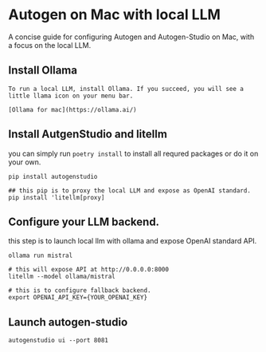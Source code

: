 # Autogen on Mac with local LLM

A concise guide for configuring Autogen and Autogen-Studio on Mac, with a focus on the local LLM.

## Install Ollama

```
To run a local LLM, install Ollama. If you succeed, you will see a little llama icon on your menu bar.

[Ollama for mac](https://ollama.ai/)

```

## Install AutgenStudio and litellm

you can simply run `poetry install` to install all requred packages or do it on your own.

```
pip install autogenstudio

## this pip is to proxy the local LLM and expose as OpenAI standard.
pip install 'litellm[proxy]

```

## Configure your LLM backend.

this step is to launch local llm with ollama and expose OpenAI standard API.

```
ollama run mistral

# this will expose API at http://0.0.0.0:8000
litellm --model ollama/mistral

# this is to configure fallback backend.
export OPENAI_API_KEY={YOUR_OPENAI_KEY}
```

## Launch autogen-studio

```
autogenstudio ui --port 8081
```
